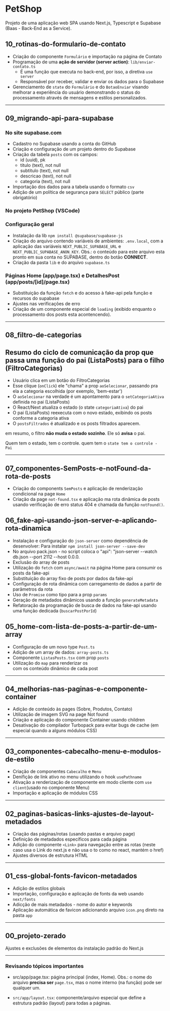 # PetShop

Projeto de uma aplicação web SPA usando Next.js, Typescript e Supabase (Baas - Back-End as a Service).

## 10_rotinas-do-formulario-de-contato

- Criação do componente `Formulário` e importação na página de Contato
- Programação de uma **ação de servidor (server action)**: `lib/enviar-contato.ts`
  - É uma função que executa no back-end, por isso, a diretiva `use server`
  - Responsável por receber, validar e enviar os dados para o Supabase
- Gerenciamento de `state` do `Formulário` e do `BotaoEnviar` visando melhorar a experiência do usuário demonstrando o status do processamento através de mensagens e estilos personalizados.

---

## 09_migrando-api-para-supabase

### No site supabase.com

- Cadastro no Supabase usando a conta do GitHub
- Criação e configuração de um projeto dentro do Supabase
- Criação da tabela `posts` com os campos:
  - id (uuid), pk
  - titulo (text), not null
  - subtitulo (text), not null
  - descricao (text), not null
  - categoria (text), not null
- Importação dos dados para a tabela usando o formato `csv`
- Adição de um política de segurança para `SELECT` público (parte obrigatório)

### No projeto PetShop (VSCode)

### Configuração geral

- Instalação da lib `npm install @supabase/supabase-js`
- Criação do arquivo contendo variáveis de ambientes: `.env.local`, com a aplicação das variáveis `NEXT_PUBLIC_SUPABASE_URL` e
  `NEXT_PUBLIC_SUPABASE_ANON_KEY`. Obs.: o conteúdo para este arquivo esta pronto em sua conta no SUPABASE, dentro do botão **CONNECT**.
- Criação da pasta `lib` e do arquivo `supabase.ts`

### Páginas Home (app/page.tsx) e DetalhesPost (app/posts/[id]/page.tsx)

- Substituição da função `fetch` e do acesso à fake-api pela função e recursos do supabase
- Ajustes nas verificações de erro
- Criação de um componente especial de `loading` (exibido enquanto o processamento dos posts esta acontencendo).

---

## 08_filtro-de-categorias

## Resumo do ciclo de comunicação da prop que passa uma função do pai (ListaPosts) para o filho (FiltroCategorias)

- Usuário clica em um botão do FiltroCategorias
- Esse clique (`onClick`) ele "chama" a prop `aoSelecionar`, passando pra ela a categoria escolhida (por exemplo, 'bem-estar')
- O `aoSelecionar` na verdade é um apontamento para o `setCategoriaAtiva` definida no pai (ListaPosts)
- O React/Next atualiza o estado (o state `categoriaAtiva`) do pai
- O pai (ListaPosts) reexecuta com o novo estado, exibindo os posts conforme a categoria ativa
- O `postsFiltrados` é atualizado e os posts filtrados aparecem.

em resumo, o filtro **não muda o estado sozinho**. Ele só **avisa** o pai.

Quem tem o estado, tem o controle.
quem tem o `state tem o controle - Pai`

---

## 07_componentes-SemPosts-e-notFound-da-rota-de-posts

- Criação do components `SemPosts` e aplicação de renderização condicional na page `Home`
- Criação da page `not-found.tsx` e aplicação ma rota dinâmica de posts usando verificação de erro status 404 e chamada da função `notFound()`.

## 06_fake-api-usando-json-server-e-aplicando-rota-dinamica

- Instalação e configuração do `json-server` como dependência de desenvolver: Para instalar `npm install json-server --save-dev`
- No arquivo pack.json - no script coloca o "api": "json-server --watch db.json --port 2112 --host 0.0.0.
- Exclusão do array de posts
- Utilização do `fetch` com `async/await` na página Home para consumir os posts da fake-api
- Substituição do array fixo de posts por dados da fake-api
- Configuração de rota dinâmica com carregamento de dados a partir de parâmetros da rota
- Uso de `Promise` como tipo para a prop `params`
- Geração de metadados dinâmicos usando a função `generateMetadata`
- Refatoração da programação de busca de dados na fake-api usando uma função dedicada (`buscarPostPorId`)

## 05_home-com-lista-de-posts-a-partir-de-um-array

- Configuração de um novo type `Post.ts`
- Adição de um array de dados: `array-posts.ts`
- Componente `ListasPosts.tsx` com prop `posts`
- Utilização do `map` para renderizar os <article> com os conteúdo dinâmico de cada post

---

## 04_melhorias-nas-paginas-e-componente-container

- Adição de conteúdo às pages (Sobre, Produtos, Contato)
- Utilização de imagem SVG na page Not found
- Criação e aplicação do componente Container usando children
- Desativação do compilador Turbopack para evitar bugs de cache (em especial quando a alguns módulos CSS)

---

## 03_componentes-cabecalho-menu-e-modulos-de-estilo

- Criação de componentes `Cabecalho` e `Menu`
- Denifição de link ativo no menu utilizando o hook `usePathname`
- Ativação a renderização de componente em modo cliente com `use client`(usado no componente Menu)
- Importação e aplicação de módulos CSS

---

## 02_paginas-basicas-links-ajustes-de-layout-metadados

- Criação das páginas/rotas (usando pastas e arquivo page)
- Definição de metadados específicos para cada página
- Adição do componente `<Link>` para navegação entre as rotas (neste caso usa o Link do next.js e não usa o to como no react, mantém o href)
- Ajustes diversos de estrutura HTML

---

## 01_css-global-fonts-favicon-metadados

- Adição de estilos globais
- Importação, configuração e aplicação de fonts da web usando `next/fonts`
- Adicção de mais metadados - nome do autor e keywords
- Aplicação automática de favicon adicionando arquivo `icon.png` direto na pasta `app`

---

## 00_projeto-zerado

Ajustes e exclusões de elementos da instalação padrão do Next.js

---

### Revisando tópicos importantes

- src/app/page.tsx: página principal (index, Home). Obs.: o nome do arquivo **precisa ser** `page.tsx`, mas o nome interno (na função) pode ser qualquer um.

- `src/app/layout.tsx`: componente/arquivo especial que define a estrutura padrão (layout) para todas a páginas.
